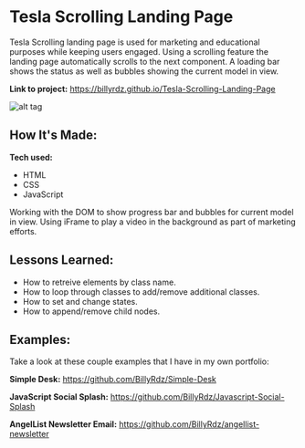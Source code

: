 # Tesla Scrolling Landing Page

Tesla Scrolling landing page is used for marketing and educational purposes while keeping users engaged. Using a scrolling feature the landing page automatically scrolls to the next component. A loading bar shows the status as well as bubbles showing the current model in view.

**Link to project:** https://billyrdz.github.io/Tesla-Scrolling-Landing-Page

![alt tag](https://billyrdz.com/wp-content/uploads/2022/05/tesla-landing-page.gif)

## How It's Made:

**Tech used:**

- HTML
- CSS
- JavaScript

Working with the DOM to show progress bar and bubbles for current model in view. Using iFrame to play a video in the background as part of marketing efforts.

## Lessons Learned:

- How to retreive elements by class name.
- How to loop through classes to add/remove additional classes.
- How to set and change states.
- How to append/remove child nodes.

## Examples:

Take a look at these couple examples that I have in my own portfolio:

**Simple Desk:** https://github.com/BillyRdz/Simple-Desk

**JavaScript Social Splash:** https://github.com/BillyRdz/Javascript-Social-Splash

**AngelList Newsletter Email:** https://github.com/BillyRdz/angellist-newsletter
